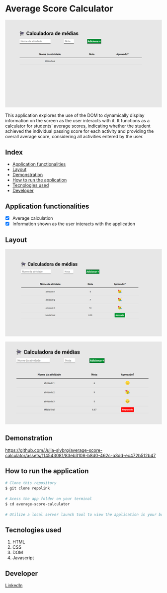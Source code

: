 # Average Score Calculator
![Layout](./public/layout.png)

This application explores the use of the DOM to dynamically display information on the screen as the user interacts with it. It functions as a calculator for students' average scores, indicating whether the student achieved the individual passing score for each activity and providing the overall average score, considering all activities entered by the user.

## Index
- <a href="#functionalities">Application functionalities</a>
- <a href="#layout">Layout</a>
- <a href="#demonstration">Demonstration</a>
- <a href="#run">How to run the application</a>
- <a href="#tecnologies-used">Tecnologies used</a>
- <a href="#developer">Developer</a>

## Application functionalities
 - [x]  Average calculation
 - [x]  Information shown as the user interacts with the application

## Layout

![Aproved](./public/aproved.png)

![Flunked](./public/flunked.png)

## Demonstration

https://github.com/Julia-slvbrg/average-score-calculator/assets/114543081/83eb3108-b8d0-462c-a3dd-ec472b512b47



## How to run the application
```bash
# Clone this repository
$ git clone repolink

# Acess the app folder on your terminal
$ cd average-score-calculator

# Utilize a local server launch tool to view the application in your browser

```

## Tecnologies used
1. HTML
2. CSS
3. DOM
4. Javascript

## Developer
[LinkedIn](https://www.linkedin.com/in/julia-silva-borges/)
